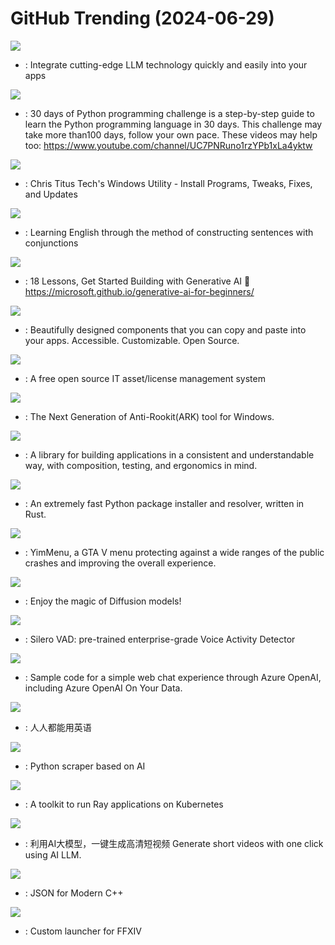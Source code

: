 # GitHub Trending (2024-06-29)

![](https://img.shields.io/badge/C%23-New%20198-green?style=flat-square&logo=appveyor)
- [](https://github.comundefined): Integrate cutting-edge LLM technology quickly and easily into your apps

![](https://img.shields.io/badge/Python-New%20240-green?style=flat-square&logo=appveyor)
- [](https://github.comundefined): 30 days of Python programming challenge is a step-by-step guide to learn the Python programming language in 30 days. This challenge may take more than100 days, follow your own pace. These videos may help too: https://www.youtube.com/channel/UC7PNRuno1rzYPb1xLa4yktw

![](https://img.shields.io/badge/PowerShell-New%20445-green?style=flat-square&logo=appveyor)
- [](https://github.comundefined): Chris Titus Tech's Windows Utility - Install Programs, Tweaks, Fixes, and Updates

![](https://img.shields.io/badge/JavaScript-New%2064-green?style=flat-square&logo=appveyor)
- [](https://github.comundefined): Learning English through the method of constructing sentences with conjunctions

![](https://img.shields.io/badge/Jupyter%20Notebook-New%2068-green?style=flat-square&logo=appveyor)
- [](https://github.comundefined): 18 Lessons, Get Started Building with Generative AI 🔗 https://microsoft.github.io/generative-ai-for-beginners/

![](https://img.shields.io/badge/TypeScript-New%20267-green?style=flat-square&logo=appveyor)
- [](https://github.comundefined): Beautifully designed components that you can copy and paste into your apps. Accessible. Customizable. Open Source.

![](https://img.shields.io/badge/PHP-New%2084-green?style=flat-square&logo=appveyor)
- [](https://github.comundefined): A free open source IT asset/license management system

![](https://img.shields.io/badge/C%2B%2B-New%2082-green?style=flat-square&logo=appveyor)
- [](https://github.comundefined): The Next Generation of Anti-Rookit(ARK) tool for Windows.

![](https://img.shields.io/badge/Swift-New%2038-green?style=flat-square&logo=appveyor)
- [](https://github.comundefined): A library for building applications in a consistent and understandable way, with composition, testing, and ergonomics in mind.

![](https://img.shields.io/badge/Rust-New%20142-green?style=flat-square&logo=appveyor)
- [](https://github.comundefined): An extremely fast Python package installer and resolver, written in Rust.

![](https://img.shields.io/badge/C%2B%2B-New%2023-green?style=flat-square&logo=appveyor)
- [](https://github.comundefined): YimMenu, a GTA V menu protecting against a wide ranges of the public crashes and improving the overall experience.

![](https://img.shields.io/badge/Python-New%20166-green?style=flat-square&logo=appveyor)
- [](https://github.comundefined): Enjoy the magic of Diffusion models!

![](https://img.shields.io/badge/Python-New%2019-green?style=flat-square&logo=appveyor)
- [](https://github.comundefined): Silero VAD: pre-trained enterprise-grade Voice Activity Detector

![](https://img.shields.io/badge/Python-New%204-green?style=flat-square&logo=appveyor)
- [](https://github.comundefined): Sample code for a simple web chat experience through Azure OpenAI, including Azure OpenAI On Your Data.

![](https://img.shields.io/badge/TypeScript-New%2050-green?style=flat-square&logo=appveyor)
- [](https://github.comundefined): 人人都能用英语

![](https://img.shields.io/badge/Python-New%2051-green?style=flat-square&logo=appveyor)
- [](https://github.comundefined): Python scraper based on AI

![](https://img.shields.io/badge/Go-New%200-green?style=flat-square&logo=appveyor)
- [](https://github.comundefined): A toolkit to run Ray applications on Kubernetes

![](https://img.shields.io/badge/Python-New%2067-green?style=flat-square&logo=appveyor)
- [](https://github.comundefined): 利用AI大模型，一键生成高清短视频 Generate short videos with one click using AI LLM.

![](https://img.shields.io/badge/C%2B%2B-New%2065-green?style=flat-square&logo=appveyor)
- [](https://github.comundefined): JSON for Modern C++

![](https://img.shields.io/badge/C%23-New%2037-green?style=flat-square&logo=appveyor)
- [](https://github.comundefined): Custom launcher for FFXIV

